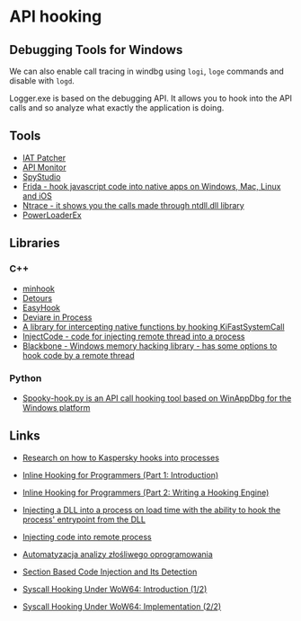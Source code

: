 
API hooking
===========

Debugging Tools for Windows
---------------------------

We can also enable call tracing in windbg using `logi`, `loge` commands and disable with `logd`.

Logger.exe is based on the debugging API. It allows you to hook into the API calls and so analyze what exactly the application is doing.

Tools
-----

- [IAT Patcher](http://hasherezade.net/IAT_patcher/)
- [API Monitor](http://www.rohitab.com/)
- [SpyStudio](http://linkis.com/www.nektra.com/produ/6f3SS)
- [Frida - hook javascript code into native apps on Windows, Mac, Linux and iOS](http://www.frida.re/)
- [Ntrace - it shows you the calls made through ntdll.dll library](http://www.howzatt.demon.co.uk/NtTrace/)
- [PowerLoaderEx](https://github.com/BreakingMalware/PowerLoaderEx)

Libraries
---------

### C++ ###

- [minhook](https://github.com/TsudaKageyu/minhook)
- [Detours](http://research.microsoft.com/en-us/projects/detours/)
- [EasyHook](http://easyhook.codeplex.com/)
- [Deviare in Process](https://github.com/nektra/Deviare-InProc/)
- [A library for intercepting native functions by hooking KiFastSystemCall](https://github.com/MalwareTech/FstHook)
- [InjectCode - code for injecting remote thread into a process](https://github.com/EvilKnight1986/InjectCode)
- [Blackbone - Windows memory hacking library - has some options to hook code by a remote thread](https://github.com/DarthTon/Blackbone)

### Python ###

- [Spooky-hook.py is an API call hooking tool based on WinAppDbg for the Windows platform](https://github.com/nitram2342/spooky-hook)

Links
-----

- [Research on how to Kaspersky hooks into processes](https://quequero.org/2014/10/kaspersky-hooking-engine-analysis/)

- [Inline Hooking for Programmers (Part 1: Introduction)](http://www.malwaretech.com/2015/01/inline-hooking-for-programmers-part-1.html)
- [Inline Hooking for Programmers (Part 2: Writing a Hooking Engine)](http://www.malwaretech.com/2015/01/inline-hooking-for-programmers-part-2.html?m=1)

- [Injecting a DLL into a process on load time with the ability to hook the process' entrypoint from the DLL](http://www.mulliner.org/blog/blosxom.cgi/windows/dll_injection_with_entrypoint_hook_aslr.html)
- [Injecting code into remote process](http://www.tuxmealux.net/2015/03/10/code-injection/)
- [Automatyzacja analizy złośliwego oprogramowania](http://malware.prevenity.com/2015/03/automatyzacja-analizy-zosliwego.html)

- [Section Based Code Injection and Its Detection](http://standa-note.blogspot.ca/2015/03/section-based-code-injection-and-its.html)

- [Syscall Hooking Under WoW64: Introduction (1/2)](http://www.codereversing.com/blog/archives/243)
- [Syscall Hooking Under WoW64: Implementation (2/2)](http://www.codereversing.com/blog/archives/246)


